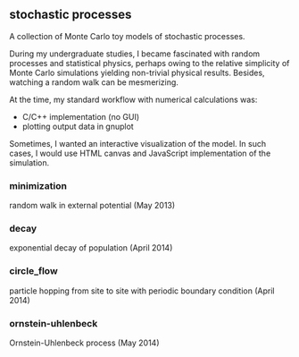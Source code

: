 ## stochastic processes

A collection of Monte Carlo toy models of stochastic processes.

During my undergraduate studies, I became fascinated with random processes and statistical physics, perhaps owing to the relative simplicity of Monte Carlo simulations yielding non-trivial physical results.
Besides, watching a random walk can be mesmerizing.

At the time, my standard workflow with numerical calculations was:
- C/C++ implementation (no GUI)
- plotting output data in gnuplot

Sometimes, I wanted an interactive visualization of the model.
In such cases, I would use HTML canvas and JavaScript implementation of the simulation.

### minimization
random walk in external potential (May 2013)

### decay
exponential decay of population (April 2014)

### circle_flow
particle hopping from site to site with periodic boundary condition (April 2014)

### ornstein-uhlenbeck
Ornstein-Uhlenbeck process (May 2014)
